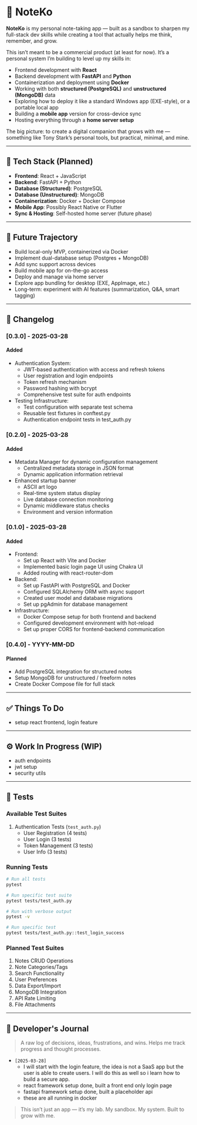 # 📝 NoteKo

**NoteKo** is my personal note-taking app — built as a sandbox to sharpen my full-stack dev skills while creating a tool that actually helps me think, remember, and grow.

This isn’t meant to be a commercial product (at least for now). It’s a personal system I’m building to level up my skills in:

- Frontend development with **React**
- Backend development with **FastAPI** and **Python**
- Containerization and deployment using **Docker**
- Working with both **structured (PostgreSQL)** and **unstructured (MongoDB)** data
- Exploring how to deploy it like a standard Windows app (EXE-style), or a portable local app
- Building a **mobile app** version for cross-device sync
- Hosting everything through a **home server setup**

The big picture: to create a digital companion that grows with me — something like Tony Stark’s personal tools, but practical, minimal, and mine.

---

## 🔧 Tech Stack (Planned)

- **Frontend**: React + JavaScript
- **Backend**: FastAPI + Python
- **Database (Structured)**: PostgreSQL
- **Database (Unstructured)**: MongoDB
- **Containerization**: Docker + Docker Compose
- **Mobile App**: Possibly React Native or Flutter
- **Sync & Hosting**: Self-hosted home server (future phase)

---

## 🚀 Future Trajectory

- Build local-only MVP, containerized via Docker
- Implement dual-database setup (Postgres + MongoDB)
- Add sync support across devices
- Build mobile app for on-the-go access
- Deploy and manage via home server
- Explore app bundling for desktop (EXE, AppImage, etc.)
- Long-term: experiment with AI features (summarization, Q&A, smart tagging)

---

## 📌 Changelog

### [0.3.0] - 2025-03-28
#### Added
- Authentication System:
  - JWT-based authentication with access and refresh tokens
  - User registration and login endpoints
  - Token refresh mechanism
  - Password hashing with bcrypt
  - Comprehensive test suite for auth endpoints
- Testing Infrastructure:
  - Test configuration with separate test schema
  - Reusable test fixtures in conftest.py
  - Authentication endpoint tests in test_auth.py

### [0.2.0] - 2025-03-28
#### Added
- Metadata Manager for dynamic configuration management
  - Centralized metadata storage in JSON format
  - Dynamic application information retrieval
- Enhanced startup banner
  - ASCII art logo
  - Real-time system status display
  - Live database connection monitoring
  - Dynamic middleware status checks
  - Environment and version information

### [0.1.0] - 2025-03-28
#### Added
- Frontend:
    - Set up React with Vite and Docker
    - Implemented basic login page UI using Chakra UI
    - Added routing with react-router-dom
- Backend:
    - Set up FastAPI with PostgreSQL and Docker
    - Configured SQLAlchemy ORM with async support
    - Created user model and database migrations
    - Set up pgAdmin for database management
- Infrastructure:
    - Docker Compose setup for both frontend and backend
    - Configured development environment with hot-reload
    - Set up proper CORS for frontend-backend communication

### [0.4.0] - YYYY-MM-DD
#### Planned
- Add PostgreSQL integration for structured notes
- Setup MongoDB for unstructured / freeform notes
- Create Docker Compose file for full stack

---

## ✅ Things To Do

- setup react frontend, login feature

---

## ⚙️ Work In Progress (WIP)

- auth endpoints
- jwt setup
- security utils

---

## 🧪 Tests

### Available Test Suites
1. Authentication Tests (`test_auth.py`)
   - User Registration (4 tests)
   - User Login (3 tests)
   - Token Management (3 tests)
   - User Info (3 tests)

### Running Tests
```bash
# Run all tests
pytest

# Run specific test suite
pytest tests/test_auth.py

# Run with verbose output
pytest -v

# Run specific test
pytest tests/test_auth.py::test_login_success
```

### Planned Test Suites
1. Notes CRUD Operations
2. Note Categories/Tags
3. Search Functionality
4. User Preferences
5. Data Export/Import
6. MongoDB Integration
7. API Rate Limiting
8. File Attachments

---

## 🧠 Developer's Journal

> A raw log of decisions, ideas, frustrations, and wins. Helps me track progress and thought processes.

- `[2025-03-28]`
    - I will start with the login feature, the idea is not a SaaS app but the user is able to create users. I will do this as well so i learn how to build a secure app.
    - react framework setup done, built a front end only login page
    - fastapi framework setup done, built a placeholder api
    - these are all running in docker

> This isn’t just an app — it’s my lab. My sandbox. My system. Built to grow with me.
